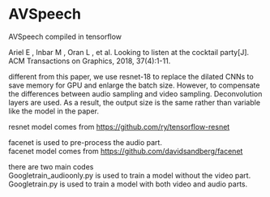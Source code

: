 # AVSpeech
AVSpeech compiled in tensorflow

Ariel E , Inbar M , Oran L , et al. Looking to listen at the cocktail party[J]. ACM Transactions on Graphics, 2018, 37(4):1-11.

different from this paper, we use resnet-18 to replace the dilated CNNs to save memory for GPU and enlarge the batch size. However, to compensate the differences between audio sampling and video sampling. Deconvolution layers are used. As a result, the output size is the same rather than variable like the model in the paper.  

resnet model comes from https://github.com/ry/tensorflow-resnet

facenet is used to pre-process the audio part.  
facenet model comes from https://github.com/davidsandberg/facenet


there are two main codes  
Googletrain_audioonly.py is used to train a model without the video part.  
Googletrain.py is used to train a model with both video and audio parts.
